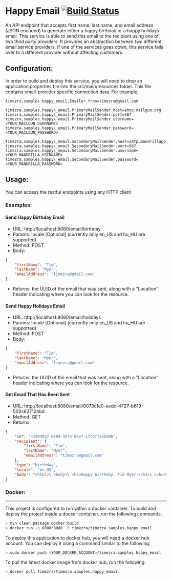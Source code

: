 Happy Email [![Build Status](https://travis-ci.org/timezra/happy_email.png)](https://travis-ci.org/timezra/happy_email)
==================

An API endpoint that accepts first name, last name, and email address (JSON encoded) to generate either a happy birthday or a happy holidays email. This service is able to send this email to the recipient using one of two third party providers. It provides an abstraction between two different email service providers. If one of the services goes down, this service fails over to a different provider without affecting customers.

Configuration:
----------------------------------------------------
In order to build and deploy this service, you will need to drop an application.properties file into the src/main/resources folder. This file contains email-provider specific connection data. For example,

```properties
timezra.samples.happy_email.Emailer.from=timezra@gmail.com

timezra.samples.happy\_email.PrimaryMailSender.host=smtp.mailgun.org
timezra.samples.happy\_email.PrimaryMailSender.port=587
timezra.samples.happy\_email.PrimaryMailSender.username=<YOUR_MAILGUN_USERNAME>
timezra.samples.happy\_email.PrimaryMailSender.password=<YOUR_MAILGUN_PASSWORD>

timezra.samples.happy\_email.SecondaryMailSender.host=smtp.mandrillapp.com
timezra.samples.happy\_email.SecondaryMailSender.port=587
timezra.samples.happy\_email.SecondaryMailSender.username=<YOUR_MANDRILLA_USERNAME>
timezra.samples.happy\_email.SecondaryMailSender.password=<YOUR_MANDRILLA_PASSWORD>
```

Usage:
----------------------------------------------------
You can access the restful endpoints using any HTTP client

### Examples: ###

#### Send Happy Birthday Email
* URL: http://localhost:8080/email/birthday
* Params: locale \[Optional\] \(currently only en\_US and hu\_HU are supported\)
* Method: POST
* Body:
```json
{
    "firstName": "Tim",
    "lastName": "Myer",
    "emailAddress": "timezra@gmail.com"
}
```
* Returns: the UUID of the email that was sent, along with a "Location" header indicating where you can look for the resource.

#### Send Happy Holidays Email
* URL: http://localhost:8080/email/holidays
* Params: locale \[Optional\] \(currently only en\_US and hu\_HU are supported\)
* Method: POST
* Body:
```json
{
    "firstName": "Tim",
    "lastName": "Myer",
    "emailAddress": "timezra@gmail.com"
}
```
* Returns: the UUID of the email that was sent, along with a "Location" header indicating where you can look for the resource.

#### Get Email That Has Been Sent
* URL: http://localhost:8080/email/0073c1e0-eedc-4727-b619-502c827124b4
* Method: GET
* Returns:
```json
{
    "id": "419840a7-0609-45f4-86ef-17cbffa5bd06",
    "recipient": {
        "firstName": "Tim",
        "lastName": "Myer",
        "emailAddress": "timezra@gmail.com"
    },
    "type": "birthday",
    "locale": "en_US",
    "body": "<html>\ <body>\ <h3>Happy birthday, Tim Myer!</h3>\ </body>\ </html>\ "
}
``` 

### Docker:
----------------------------------------------------
This project is configured to run within a docker container. To build and deploy the project inside a docker container, run the following commands:

```bash
> mvn clean package docker:build
> docker run -p 8080:8080 -t timezra/timezra.samples.happy_email
```

To deploy this application to docker hub, you will need a docker hub account. You can deploy it using a command similar to the following:

```bash
> sudo docker push <YOUR_DOCKER_ACCOUNT>/timezra.samples.happy_email
```

To pull the latest docker image from docker hub, run the following:
```bash
> docker pull timezra/timezra.samples.happy_email
```
